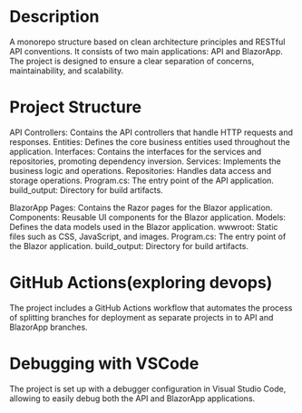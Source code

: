 
# Description

A monorepo structure based on clean architecture principles and RESTful API conventions. It consists of two main applications: API and BlazorApp. The project is designed to ensure a clear separation of concerns, maintainability, and scalability.

# Project Structure

API
Controllers: Contains the API controllers that handle HTTP requests and responses.
Entities: Defines the core business entities used throughout the application.
Interfaces: Contains the interfaces for the services and repositories, promoting dependency inversion.
Services: Implements the business logic and operations.
Repositories: Handles data access and storage operations.
Program.cs: The entry point of the API application.
build_output: Directory for build artifacts.


BlazorApp
Pages: Contains the Razor pages for the Blazor application.
Components: Reusable UI components for the Blazor application.
Models: Defines the data models used in the Blazor application.
wwwroot: Static files such as CSS, JavaScript, and images.
Program.cs: The entry point of the Blazor application.
build_output: Directory for build artifacts.


# GitHub Actions(exploring devops)
The project includes a GitHub Actions workflow that automates the process of splitting branches for deployment as separate projects in to API and BlazorApp branches.

# Debugging with VSCode
The project is set up with a debugger configuration in Visual Studio Code, allowing to easily debug both the API and BlazorApp applications.
